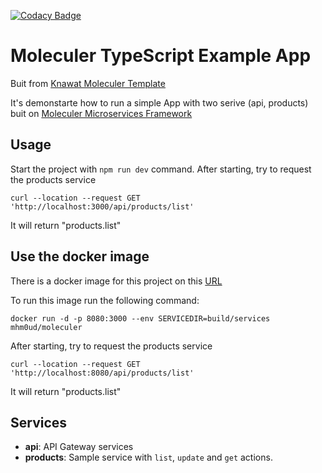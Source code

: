[![Codacy Badge](https://app.codacy.com/project/badge/Grade/f395d979637144eb85dec003a3346aaf)](https://www.codacy.com/gh/Knawat/knawat-moleculer-template?utm_source=github.com&utm_medium=referral&utm_content=Knawat/knawat-moleculer-template&utm_campaign=Badge_Grade)

# Moleculer TypeScript Example App

Buit from [Knawat Moleculer Template](https://github.com/Knawat/knawat-moleculer-template)

It's demonstarte how to run a simple App with two serive (api, products) buit on [Moleculer Microservices Framework](https://moleculer.services/)

## Usage

Start the project with `npm run dev` command.
After starting, try to request the products service

`curl --location --request GET 'http://localhost:3000/api/products/list'`

It will return "products.list"

## Use the docker image

There is a docker image for this project on this [URL](https://hub.docker.com/r/mhm0ud/moleculer)

To run this image run the following command:

`docker run -d -p 8080:3000 --env SERVICEDIR=build/services mhm0ud/moleculer`

After starting, try to request the products service

`curl --location --request GET 'http://localhost:8080/api/products/list'`

It will return "products.list"

## Services

- **api**: API Gateway services
- **products**: Sample service with `list`, `update` and `get` actions.
